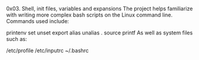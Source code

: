 0x03. Shell, init files, variables and expansions
The project helps familiarize with writing more complex bash scripts on the Linux command line. Commands used include:

printenv
set
unset
export
alias
unalias
.
source
printf
As well as system files such as:

/etc/profile
/etc/inputrc
~/.bashrc